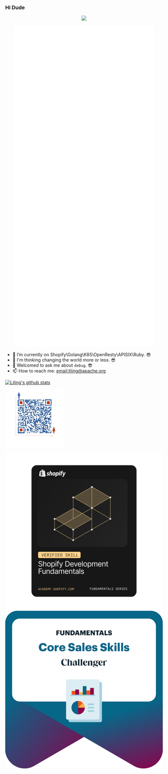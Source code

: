 ### Hi Dude

<p align="center"><img src="https://komarev.com/ghpvc/?username=lilien1010"></p> 
<p align="center"><img src="https://github.com/lilien1010/lilien1010/blob/master/github-metrics.svg" alt="GitHub Metrics"/>
  
- 🐳 I’m currently on Shopify\Golang\K8S\OpenResty\APISIX\Ruby. 😎
- 🤔 I'm thinking changing the world more or less. 😎
- 💬 Welcomed to ask me about `debug`. 😎
- 📫 How to reach me: [email:liling@apache.org](liling@apache.org)

[![Liling's github stats](https://github-readme-stats.vercel.app/api?username=lilien1010)](https://github.com/lilien1010)

![Wechat](https://raw.githubusercontent.com/lilien1010/lilien1010/master/wechat.jpg)

![shopify-development-fundamentals-verified-skill-bad.png](https://raw.githubusercontent.com/lilien1010/lilien1010/master/shopify-development-fundamentals-verified-skill-bad.png)
![challenger-fundamentals-core-sales-skills.png](https://raw.githubusercontent.com/lilien1010/lilien1010/master/challenger-fundamentals-core-sales-skills.png)


